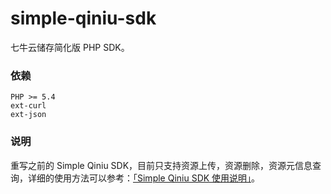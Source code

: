 simple-qiniu-sdk
================

七牛云储存简化版 PHP SDK。

### 依赖

    PHP >= 5.4
    ext-curl
    ext-json

### 说明
    
重写之前的 Simple Qiniu SDK，目前只支持资源上传，资源删除，资源元信息查询，详细的使用方法可以参考：[「Simple Qiniu SDK 使用说明」](http://blog.shouhuiben.net/2015/01/26/how-to-use-simple-qiniu-sdk.html)。
